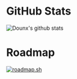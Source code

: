 # GitHub Stats

![Dounx's github stats](https://github-readme-stats.vercel.app/api?username=dounx&show_icons=true&theme=transparent)

# Roadmap

[![roadmap.sh](https://roadmap.sh/card/wide/643ff713e2725773749247ce?variant=dark)](https://roadmap.sh)
